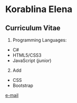 # **Korablina Elena**
## Curriculum Vitae

1. Programming Languages:
* C#
* HTML5/CSS3
* JavaScript (*junior*)

2. Add
* CSS
* Bootstrap

[e-mail](umikochan@yandex.rul)